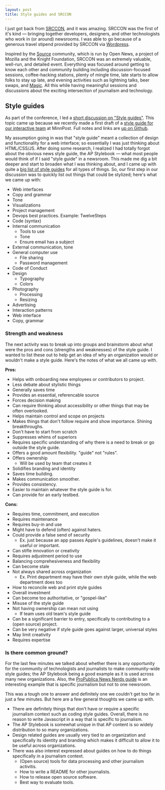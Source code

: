 ```yaml
---
layout: post
title: Style guides and SRCCON
---
```


I just got back from [SRCCON](http://srccon.org/), and it was amazing.  SRCCON was the first of it's kind &mdash; bringing together developers, designers, and other technologists who work in (or around) newsrooms.  I was able to go because of a generous travel stipend provided by SRCCON via [Wordpress](http://wordpress.org/).

Inspired by the [Source](https://source.opennews.org/) community, which is run by Open News, a project of Mozilla and the Knight Foundation, SRCCON was an extremely valuable, well-run, and detailed event.  Everything was focused around getting to know each other and community building including discussion-focused sessions, coffee-hacking stations, plenty of mingle time, late starts to allow folks to stay up late, and evening activities such as lightning talks, beer swaps, and [Magic](http://en.wikipedia.org/wiki/Magic:_The_Gathering).  All this while having meaningful sessions and discussions about the exciting intersection of journalism and technology.

## Style guides

As part of the conference, I led a [short discussion on "Style guides"](http://schedule.srccon.org/#_session-28).  This topic came up because we recently made a first draft of a [style guide for our interactive team](http://code.minnpost.com/minnpost-styles/) at MinnPost.  Full notes and links are [up on Github](https://github.com/zzolo/srccon-style-guide-discussion).

My assumption going in was that "style guide" meant a collection of design and functionality for a web interface; so essentially I was just thinking about HTML/CSS/JS.  After doing some research, I realized I had totally forgot about the obvious news style guide, the AP Stylebook &mdash; what most people would think of if I said "style guide" in a newsroom.  This made me dig a bit deeper and start to broaden what I was thinking about, and I came up with quite a [big list of style guides](https://github.com/zzolo/srccon-style-guide-discussion#examples) for all types of things.  So, our first step in our discussion was to quickly list out things that could be stylized; here's what we came up with:

* Web interfaces
* Copy and grammar
* Tone
* Visualizations
* Project management
* Devops best practices.  Example: TwelveSteps
* Code (syntax)
* Internal communication
  * Tools to use
  * Tone
  * Ensure email has a subject
* External communication, tone
* General computer use
  * File sharing
  * Password management
* Code of Conduct
* Design
  * Typography
  * Colors
* Photography
  * Processing
  * Resizing
* Advertising
* Interaction patterns
* Web interface
* Copy, grammar

### Strength and weakness

The next activity was to break up into groups and brainstorm about what were the pros and cons (strengths and weaknesses) of the style guide.  I wanted to list these out to help get an idea of why an organization would or wouldn't make a style guide.  Here's the notes of what we all came up with.

**Pros:**

* Helps with onboarding new employees or contributors to project.
* Less debate about stylistic things
* Generally saves time
* Provides an essential, referencable source
* Forces decision making
* Can require thinking about accessibility or other things that may be often overlooked.
* Helps maintain control and scope on projects
* Makes things that don't follow require and show importance.  Shining breakthroughs.
* Don't have to start from scratch
* Suppresses whims of superiors
* Requires specific understanding of why there is a need to break or go outside the style guide.
* Offers a good amount flexibility.  "guide" not "rules".
* Offers ownership
  * Will be used by team that creates it
* Solidifies branding and identity
* Saves time building.
* Makes communication smoother.
* Provides consistency.
* Easier to maintain whatever the style guide is for.
* Can provide for an early testbed.

**Cons:**

* Requires time, commitment, and execution
* Requires maintenance
* Requires buy-in and use
* Might have to defend (often) against haters.
* Could provide a false send of security
  * Ex. just because an app passes Apple's guidelines, doesn't make it useful or important.
* Can stifle innovation or creativity
* Requires adjustment period to use
* Balancing comprehesiveness and flexibility
* Can become stale
* Not always shared across organization
  * Ex. Print department may have their own style guide, while the web department does too
* How to reconcile web and print style guides
* Overall investment
* Can become too authoritative, or "gospel-like"
* Misuse of the style guide
* Not having ownership can mean not using
  * If team uses old team's style guide
* Can be a significant barrier to entry, specifically to contributing to a (open source) project.
* Can be very negative if style guide goes against larger, universal styles
* May limit creativity
* Requires expertise

### Is there common ground?

For the last few minutes we talked about whether there is any opportunity for the community of technologists and journalists to make community-wide style guides; the AP Stylebook being a good example as it is used across many new organizations.  Also, the [ProPublica News Nerds guide](https://github.com/propublica/guides/) is an interesting example that is specific journalism but not to one newsroom.

This was a tough one to answer and definitely one we couldn't get too far in just a few minutes.  But here are a few general thoughts we came up with.

* There are definitely things that don't have or require a specific journalism context such as coding style guides.  Overall, there is no reason to write Javascript in a way that is specific to journalism.
* The AP Stylebook is somewhat unique in that AP content is so widely distribution to so many organizations.
* Design related guides are usually very tied to an organization and specifically its identity and branding which makes it difficult to allow it to be useful across organizations.
* There was also interest expressed about guides on how to do things specifically in a journalism context.
  * (Open source) tools for data processing and other journalism activitis.
  * How to write a README for other journalists.
  * How to release open source software.
  * Best way to evaluate tools.
